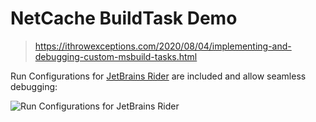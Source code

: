 ﻿# NetCache BuildTask Demo

> https://ithrowexceptions.com/2020/08/04/implementing-and-debugging-custom-msbuild-tasks.html

Run Configurations for [JetBrains Rider](https://jetbrains.com/rider) are included and allow seamless debugging:

![Run Configurations for JetBrains Rider](debugging.png)
